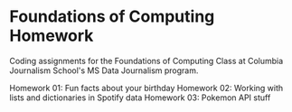 # Foundations of Computing Homework

Coding assignments for the Foundations of Computing Class at Columbia Journalism School's MS Data Journalism program. 

Homework 01: Fun facts about your birthday
Homework 02: Working with lists and dictionaries in Spotify data
Homework 03: Pokemon API stuff
